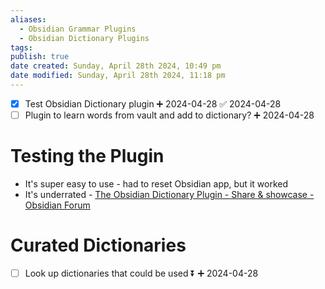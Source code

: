 ```yaml
---
aliases:
  - Obsidian Grammar Plugins
  - Obsidian Dictionary Plugins
tags: 
publish: true
date created: Sunday, April 28th 2024, 10:49 pm
date modified: Sunday, April 28th 2024, 11:18 pm
---
```


- [x] Test Obsidian Dictionary plugin ➕ 2024-04-28 ✅ 2024-04-28
- [ ] Plugin to learn words from vault and add to dictionary? ➕ 2024-04-28
# Testing the Plugin
- It's super easy to use - had to reset Obsidian app, but it worked
- It's underrated - [The Obsidian Dictionary Plugin - Share & showcase - Obsidian Forum](https://forum.obsidian.md/t/the-obsidian-dictionary-plugin/19912) 
# Curated Dictionaries
- [ ] Look up dictionaries that could be used ⏬ ➕ 2024-04-28